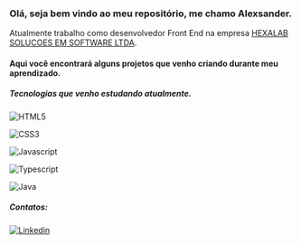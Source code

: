 ### Olá, seja bem vindo ao meu repositório, me chamo Alexsander.
Atualmente trabalho como desenvolvedor Front End na empresa [HEXALAB SOLUCOES EM SOFTWARE LTDA](https://hexalab.com.br/n/ "HEXALAB SOLUCOES EM SOFTWARE LTDA").
#### Aqui você encontrará alguns projetos que venho criando durante meu aprendizado.
##### Tecnologias que venho estudando atualmente.

![HTML5](https://img.shields.io/badge/HTML5-E34F26?style=for-the-badge&logo=html5&logoColor=white#gh-light-mode-only "HTML5")

![CSS3](https://img.shields.io/badge/CSS3-1572B6?style=for-the-badge&logo=css3&logoColor=white "CSS3")

![Javascript](https://img.shields.io/badge/JavaScript-323330?style=for-the-badge&logo=javascript&logoColor=F7DF1E "Javascript")

![Typescript](https://img.shields.io/badge/TypeScript-007ACC?style=for-the-badge&logo=typescript&logoColor=white "Typescript")

![Java](https://img.shields.io/badge/Java-ED8B00?style=for-the-badge&logo=java&logoColor=white "Java")

##### Contatos:

[![Linkedin](https://img.shields.io/badge/LinkedIn-0077B5?style=for-the-badge&logo=linkedin&logoColor=white)](https://www.linkedin.com/in/alexsander-gutierrez-gon%C3%A7alves-aa2266163 "Meu Linkedin")
